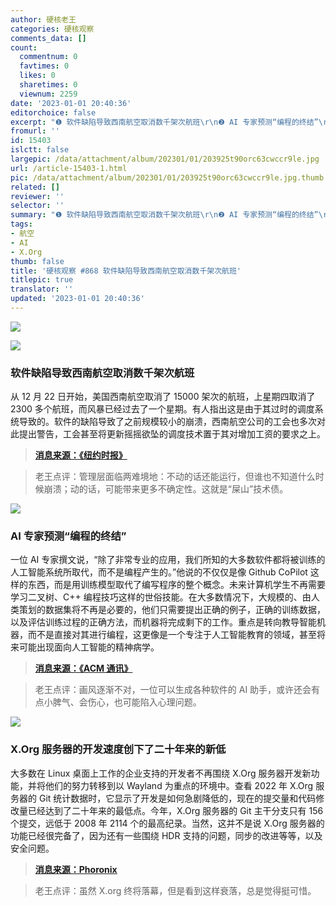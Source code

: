 ```yaml
---
author: 硬核老王
categories: 硬核观察
comments_data: []
count:
  commentnum: 0
  favtimes: 0
  likes: 0
  sharetimes: 0
  viewnum: 2259
date: '2023-01-01 20:40:36'
editorchoice: false
excerpt: "❶ 软件缺陷导致西南航空取消数千架次航班\r\n❷ AI 专家预测“编程的终结”\r\n❸ X.Org 服务器的开发速度创下了二十年来的新低"
fromurl: ''
id: 15403
islctt: false
largepic: /data/attachment/album/202301/01/203925t90orc63cwccr9le.jpg
url: /article-15403-1.html
pic: /data/attachment/album/202301/01/203925t90orc63cwccr9le.jpg.thumb.jpg
related: []
reviewer: ''
selector: ''
summary: "❶ 软件缺陷导致西南航空取消数千架次航班\r\n❷ AI 专家预测“编程的终结”\r\n❸ X.Org 服务器的开发速度创下了二十年来的新低"
tags:
- 航空
- AI
- X.Org
thumb: false
title: '硬核观察 #868 软件缺陷导致西南航空取消数千架次航班'
titlepic: true
translator: ''
updated: '2023-01-01 20:40:36'
---
```


![](/data/attachment/album/202301/01/203925t90orc63cwccr9le.jpg)


![](/data/attachment/album/202301/01/203935k5q5e93i7q9k96kf.jpg)


### 软件缺陷导致西南航空取消数千架次航班


从 12 月 22 日开始，美国西南航空取消了 15000 架次的航班，上星期四取消了 2300 多个航班，而风暴已经过去了一个星期。有人指出这是由于其过时的调度系统导致的。软件的缺陷导致了之前规模较小的崩溃，西南航空公司的工会也多次对此提出警告，工会甚至将更新摇摇欲坠的调度技术置于其对增加工资的要求之上。



> 
> **[消息来源：《纽约时报》](https://www.nytimes.com/2022/12/31/opinion/southwest-airlines-computers.html)**
> 
> 
> 



> 
> 老王点评：管理层面临两难境地：不动的话还能运行，但谁也不知道什么时候崩溃；动的话，可能带来更多不确定性。这就是“屎山”技术债。
> 
> 
> 


![](/data/attachment/album/202301/01/203949nf0y4od1a4n0jxnn.jpg)


### AI 专家预测“编程的终结”


一位 AI 专家撰文说，“除了非常专业的应用，我们所知的大多数软件都将被训练的人工智能系统所取代，而不是编程产生的。”他说的不仅仅是像 Github CoPilot 这样的东西，而是用训练模型取代了编写程序的整个概念。未来计算机学生不再需要学习二叉树、C++ 编程技巧这样的世俗技能。在大多数情况下，大规模的、由人类策划的数据集将不再是必要的，他们只需要提出正确的例子，正确的训练数据，以及评估训练过程的正确方法，而机器将完成剩下的工作。重点是转向教导智能机器，而不是直接对其进行编程，这更像是一个专注于人工智能教育的领域，甚至将来可能出现面向人工智能的精神病学。



> 
> **[消息来源：《ACM 通讯》](https://cacm.acm.org/magazines/2023/1/267976-the-end-of-programming/fulltext)**
> 
> 
> 



> 
> 老王点评：画风逐渐不对，一位可以生成各种软件的 AI 助手，或许还会有点小脾气、会伤心，也可能陷入心理问题。
> 
> 
> 


![](/data/attachment/album/202301/01/204003uqlsfugage4bdae6.jpg)


### X.Org 服务器的开发速度创下了二十年来的新低


大多数在 Linux 桌面上工作的企业支持的开发者不再围绕 X.Org 服务器开发新功能，并将他们的努力转移到以 Wayland 为重点的环境中。查看 2022 年 X.Org 服务器的 Git 统计数据时，它显示了开发是如何急剧降低的，现在的提交量和代码修改量已经达到了二十年来的最低点。今年，X.Org 服务器的 Git 主干分支只有 156 个提交，远低于 2008 年 2114 个的最高纪录。当然，这并不是说 X.Org 服务器的功能已经很完备了，因为还有一些围绕 HDR 支持的问题，同步的改进等等，以及安全问题。



> 
> **[消息来源：Phoronix](https://www.phoronix.com/news/XServer-2022-Development-Pace)**
> 
> 
> 



> 
> 老王点评：虽然 X.org 终将落幕，但是看到这样衰落，总是觉得挺可惜。
> 
> 
>